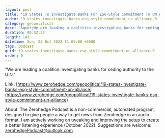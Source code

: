 ```yaml
---
layout: post
title: "19 States To Investigate Banks For ESG-Style Commitment To UN Alliance"
audio: 19-states-investigate-banks-esg-style-commitment-un-alliance-0
category: geopolitical
desc: "&quot;We are leading a coalition investigating banks for ceding authority to the U.N.&quot;"
duration: 00:02:23
length: 143
datetime: Sun, 23 Oct 2022 11:00:00 +0000
tags: podcast
guid: 19-states-investigate-banks-esg-style-commitment-un-alliance-0
order: 0
---
```

&quot;We are leading a coalition investigating banks for ceding authority to the U.N.&quot;

Link: [https://www.zerohedge.com/geopolitical/19-states-investigate-banks-esg-style-commitment-un-alliance](https://www.zerohedge.com/geopolitical/19-states-investigate-banks-esg-style-commitment-un-alliance)

About: The Zerohedge Podcast is a non-commercial, automated program, designed to give people a way to get news from Zerohedge in an audio format.  I am actively working on tweaking and improving the setup to create a better listening experience (October 2022).  Suggestions are welcome: [zerohedgePodcast@outlook.com](mailto:zerohedgePodcast@outlook.com)